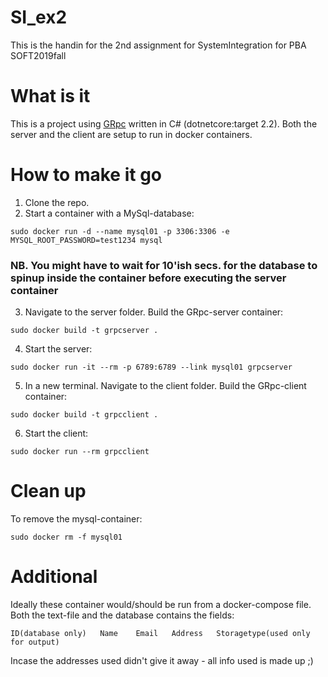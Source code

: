 # SI_ex2
This is the handin for the 2nd assignment for SystemIntegration for PBA SOFT2019fall

# What is it
This is a project using [GRpc](https://grpc.io/) written in C# (dotnetcore:target 2.2). Both the server and the client are setup to run in docker containers. 

# How to make it go

1) Clone the repo.
2) Start a container with a MySql-database:
```
sudo docker run -d --name mysql01 -p 3306:3306 -e MYSQL_ROOT_PASSWORD=test1234 mysql
```
### NB. You might have to wait for 10'ish secs. for the database to spinup inside the container before executing the server container
3) Navigate to the server folder. Build the GRpc-server container:
```
sudo docker build -t grpcserver .
```
4) Start the server:
```
sudo docker run -it --rm -p 6789:6789 --link mysql01 grpcserver
```
5) In a new terminal. Navigate to the client folder. Build the GRpc-client container:
```
sudo docker build -t grpcclient .
```
6) Start the client:
```
sudo docker run --rm grpcclient
```

# Clean up
To remove the mysql-container:
```
sudo docker rm -f mysql01
```

# Additional
Ideally these container would/should be run from a docker-compose file.
Both the text-file and the database contains the fields:
```
ID(database only)   Name    Email   Address   Storagetype(used only for output)
```
Incase the addresses used didn't give it away - all info used is made up ;)
